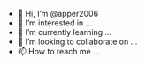 - 👋 Hi, I’m @apper2006
- 👀 I’m interested in ...
- 🌱 I’m currently learning ...
- 💞️ I’m looking to collaborate on ...
- 📫 How  to reach me ...

<!---
apper2006/apper2006 is a ✨ special ✨ repository because its `README.md` (this file) appears on your GitHub profile.
You can click the Preview link to take a look at your changes.
--->

